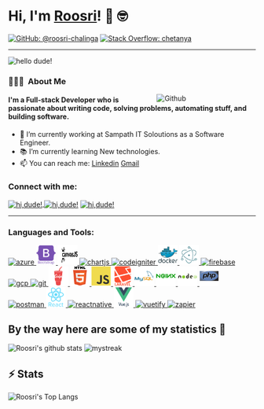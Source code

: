 # Hi, I'm [Roosri](http://roosri.tk)! 👋 🤓


[![GitHub: @roosri-chalinga](https://img.shields.io/github/followers/roosri-chalinga?label=follow&style=social)](https://github.com/roosri-chalinga)
[![Stack Overflow: chetanya](https://img.shields.io/badge/-Stack%20Overflow-222222?logo=stack-overflow&link=https://stackoverflow.com/users/8167963/sakurush)](https://stackoverflow.com/users/8167963/sakurush)

<hr>
<p align="left"> <img src="https://komarev.com/ghpvc/?username=roosri-chalinga&color=brightgreen" alt="hello dude!" /> </p>

### 👨🏻‍💻 &nbsp;About Me

<img width="40%" align="right" alt="Github" src="https://user-images.githubusercontent.com/40847596/149088883-f752bc61-a9a6-48f4-9da5-7df313ca476b.jpeg" />

<h4>I'm a Full-stack Developer who is passionate about writing code, solving problems, automating stuff, and building software. </h4>

- 🔭 I’m currently working at Sampath IT Soloutions as a Software Engineer.
- 📚 I’m currently learning New technologies.
- 📫 You can reach me: [Linkedin](https://www.linkedin.com/in/roosri/) [Gmail](mailto:roosrichalingahettiarachchi@gmail.com)

<p align="center">
<h3 align="left">Connect with me:</h3>

<a href="https://stackoverflow.com/users/10516843/roosri-hettiarachchi" target="blank"> <img align="center" src="https://user-images.githubusercontent.com/40847596/149091442-cdfcbd69-d1fd-4c28-b7ad-329ae4f0ded4.png" alt="hi,dude!" height="35" width="40" /> </a>
<a href="https://www.facebook.com/sakurush/" target="blank"></a>
<a href="#" target="blank"><img align="center" src="https://upload.wikimedia.org/wikipedia/commons/1/19/Spotify_logo_without_text.svg" alt="hi,dude!" height="30" width="40" /></a>
<a href="mailto:roosrichalingahettiarachchi@gmail.com" target="blank"><img align="center" src="https://user-images.githubusercontent.com/40847596/149092099-44d4bc64-3381-43b2-9c34-8ddb12701e29.png" alt="hi,dude!" height="30" width="40" /></a>
<hr>
<h3 align="left">Languages and Tools:</h3>
<p align="left"> <a href="https://azure.microsoft.com/en-in/" target="_blank" rel="noreferrer"> <img src="https://www.vectorlogo.zone/logos/microsoft_azure/microsoft_azure-icon.svg" alt="azure" width="40" height="40"/> </a> <a href="https://getbootstrap.com" target="_blank" rel="noreferrer"> <img src="https://raw.githubusercontent.com/devicons/devicon/master/icons/bootstrap/bootstrap-plain-wordmark.svg" alt="bootstrap" width="40" height="40"/> </a> <a href="https://canvasjs.com" target="_blank" rel="noreferrer"> <img src="https://raw.githubusercontent.com/Hardik0307/Hardik0307/master/assets/canvasjs-charts.svg" alt="canvasjs" width="40" height="40"/> </a> <a href="https://www.chartjs.org" target="_blank" rel="noreferrer"> <img src="https://www.chartjs.org/media/logo-title.svg" alt="chartjs" width="40" height="40"/> </a> <a href="https://codeigniter.com" target="_blank" rel="noreferrer"> <img src="https://cdn.worldvectorlogo.com/logos/codeigniter.svg" alt="codeigniter" width="40" height="40"/> </a> <a href="https://www.docker.com/" target="_blank" rel="noreferrer"> <img src="https://raw.githubusercontent.com/devicons/devicon/master/icons/docker/docker-original-wordmark.svg" alt="docker" width="40" height="40"/> </a> <a href="https://www.electronjs.org" target="_blank" rel="noreferrer"> <img src="https://raw.githubusercontent.com/devicons/devicon/master/icons/electron/electron-original.svg" alt="electron" width="40" height="40"/> </a> <a href="https://firebase.google.com/" target="_blank" rel="noreferrer"> <img src="https://www.vectorlogo.zone/logos/firebase/firebase-icon.svg" alt="firebase" width="40" height="40"/> </a> <a href="https://cloud.google.com" target="_blank" rel="noreferrer"> <img src="https://www.vectorlogo.zone/logos/google_cloud/google_cloud-icon.svg" alt="gcp" width="40" height="40"/> </a> <a href="https://git-scm.com/" target="_blank" rel="noreferrer"> <img src="https://www.vectorlogo.zone/logos/git-scm/git-scm-icon.svg" alt="git" width="40" height="40"/> </a> <a href="https://gulpjs.com" target="_blank" rel="noreferrer"> <img src="https://raw.githubusercontent.com/devicons/devicon/master/icons/gulp/gulp-plain.svg" alt="gulp" width="40" height="40"/> </a> <a href="https://www.w3.org/html/" target="_blank" rel="noreferrer"> <img src="https://raw.githubusercontent.com/devicons/devicon/master/icons/html5/html5-original-wordmark.svg" alt="html5" width="40" height="40"/> </a> <a href="https://developer.mozilla.org/en-US/docs/Web/JavaScript" target="_blank" rel="noreferrer"> <img src="https://raw.githubusercontent.com/devicons/devicon/master/icons/javascript/javascript-original.svg" alt="javascript" width="40" height="40"/> </a> <a href="https://laravel.com/" target="_blank" rel="noreferrer"> <img src="https://raw.githubusercontent.com/devicons/devicon/master/icons/laravel/laravel-plain-wordmark.svg" alt="laravel" width="40" height="40"/> </a> <a href="https://www.mysql.com/" target="_blank" rel="noreferrer"> <img src="https://raw.githubusercontent.com/devicons/devicon/master/icons/mysql/mysql-original-wordmark.svg" alt="mysql" width="40" height="40"/> </a> <a href="https://www.nginx.com" target="_blank" rel="noreferrer"> <img src="https://raw.githubusercontent.com/devicons/devicon/master/icons/nginx/nginx-original.svg" alt="nginx" width="40" height="40"/> </a> <a href="https://nodejs.org" target="_blank" rel="noreferrer"> <img src="https://raw.githubusercontent.com/devicons/devicon/master/icons/nodejs/nodejs-original-wordmark.svg" alt="nodejs" width="40" height="40"/> </a> <a href="https://www.php.net" target="_blank" rel="noreferrer"> <img src="https://raw.githubusercontent.com/devicons/devicon/master/icons/php/php-original.svg" alt="php" width="40" height="40"/> </a> <a href="https://postman.com" target="_blank" rel="noreferrer"> <img src="https://www.vectorlogo.zone/logos/getpostman/getpostman-icon.svg" alt="postman" width="40" height="40"/> </a> <a href="https://reactjs.org/" target="_blank" rel="noreferrer"> <img src="https://raw.githubusercontent.com/devicons/devicon/master/icons/react/react-original-wordmark.svg" alt="react" width="40" height="40"/> </a> <a href="https://reactnative.dev/" target="_blank" rel="noreferrer"> <img src="https://reactnative.dev/img/header_logo.svg" alt="reactnative" width="40" height="40"/> </a> <a href="https://vuejs.org/" target="_blank" rel="noreferrer"> <img src="https://raw.githubusercontent.com/devicons/devicon/master/icons/vuejs/vuejs-original-wordmark.svg" alt="vuejs" width="40" height="40"/> </a> <a href="https://vuetifyjs.com/en/" target="_blank" rel="noreferrer"> <img src="https://bestofjs.org/logos/vuetify.svg" alt="vuetify" width="40" height="40"/> </a> <a href="https://zapier.com" target="_blank" rel="noreferrer"> <img src="https://www.vectorlogo.zone/logos/zapier/zapier-icon.svg" alt="zapier" width="40" height="40"/> </a> </p>

</p>

## By the way here are some of my statistics 🚀
![Roosri's github stats](https://github-readme-stats.vercel.app/api?username=roosri-chalinga&show_icons=true&theme=tokyonight)
<img src="https://github-readme-streak-stats.herokuapp.com/?user=roosri-chalinga&theme=tokyonight" alt="mystreak"/>

## ⚡ Stats
![Roosri's Top Langs](https://github-readme-stats.vercel.app/api/top-langs/?username=saku-xyz&theme=tokyonight&layout=compact)

